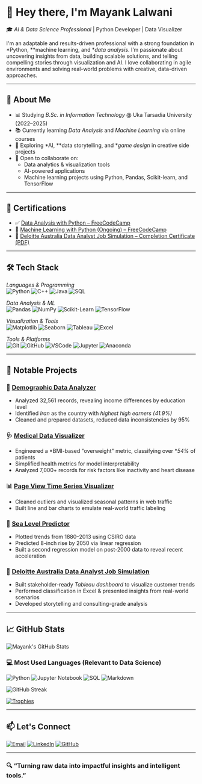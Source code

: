# 👋 Hey there, I'm Mayank Lalwani

🎓 *AI & Data Science Professional* | Python Developer | Data Visualizer

I'm an adaptable and results-driven professional with a strong foundation in *Python, **machine learning, and **data analysis*. I’m passionate about uncovering insights from data, building scalable solutions, and telling compelling stories through visualization and AI. I love collaborating in agile environments and solving real-world problems with creative, data-driven approaches.

---

## 🧠 About Me

- 📊 Studying *B.Sc. in Information Technology* @ Uka Tarsadia University (2022–2025)
- 📚 Currently learning *Data Analysis* and *Machine Learning* via online courses
- 🧪 Exploring *AI, **data storytelling, and **game design* in creative side projects
- 🤝 Open to collaborate on:
  - Data analytics & visualization tools
  - AI-powered applications
  - Machine learning projects using Python, Pandas, Scikit-learn, and TensorFlow

---

## 📜 Certifications

- ✅ [Data Analysis with Python – FreeCodeCamp](https://freecodecamp.org)
- 🔄 [Machine Learning with Python (Ongoing) – FreeCodeCamp](https://freecodecamp.org)
- 🏢 [Deloitte Australia Data Analyst Job Simulation – Completion Certificate (PDF)](https://forage-uploads-prod.s3.amazonaws.com/completion-certificates/9PBTqmSxAf6zZTseP/io9DzWKe3PTsiS6GG_9PBTqmSxAf6zZTseP_BEKPszc2PxjwcFfnj_1748265170578_completion_certificate.pdf)

---

## 🛠 Tech Stack

*Languages & Programming*  
![Python](https://img.shields.io/badge/Python-3776AB?style=flat-square&logo=python&logoColor=white)
![C++](https://img.shields.io/badge/C++-00599C?style=flat-square&logo=c%2B%2B&logoColor=white)
![Java](https://img.shields.io/badge/Java-ED8B00?style=flat-square&logo=java&logoColor=white)
![SQL](https://img.shields.io/badge/SQL-336791?style=flat-square&logo=postgresql&logoColor=white)

*Data Analysis & ML*  
![Pandas](https://img.shields.io/badge/Pandas-150458?style=flat-square&logo=pandas&logoColor=white)
![NumPy](https://img.shields.io/badge/NumPy-013243?style=flat-square&logo=numpy&logoColor=white)
![Scikit-Learn](https://img.shields.io/badge/Scikit--Learn-F7931E?style=flat-square&logo=scikit-learn&logoColor=white)
![TensorFlow](https://img.shields.io/badge/TensorFlow-FF6F00?style=flat-square&logo=tensorflow&logoColor=white)

*Visualization & Tools*  
![Matplotlib](https://img.shields.io/badge/Matplotlib-11557c?style=flat-square&logo=matplotlib&logoColor=white)
![Seaborn](https://img.shields.io/badge/Seaborn-76B900?style=flat-square&logoColor=white)
![Tableau](https://img.shields.io/badge/Tableau-E97627?style=flat-square&logo=tableau&logoColor=white)
![Excel](https://img.shields.io/badge/Excel-217346?style=flat-square&logo=microsoft-excel&logoColor=white)

*Tools & Platforms*  
![Git](https://img.shields.io/badge/Git-F05032?style=flat-square&logo=git&logoColor=white)
![GitHub](https://img.shields.io/badge/GitHub-181717?style=flat-square&logo=github&logoColor=white)
![VSCode](https://img.shields.io/badge/VS_Code-007ACC?style=flat-square&logo=visual-studio-code&logoColor=white)
![Jupyter](https://img.shields.io/badge/Jupyter-F37626?style=flat-square&logo=jupyter&logoColor=white)
![Anaconda](https://img.shields.io/badge/Anaconda-42B029?style=flat-square&logo=anaconda&logoColor=white)

---

## 📂 Notable Projects

### 🧬 [Demographic Data Analyzer](https://github.com/MayankLalwani1404/Data-analytics-using-python/tree/main/Demographic_Data_Analyzer)
- Analyzed 32,561 records, revealing income differences by education level
- Identified *Iran* as the country with *highest high earners (41.9%)*
- Cleaned and prepared datasets, reduced data inconsistencies by 95%

### 🩺 [Medical Data Visualizer](https://github.com/MayankLalwani1404/Data-analytics-using-python/tree/main/Medical_Data_Visualizer)
- Engineered a *BMI-based "overweight" metric, classifying over **54%* of patients
- Simplified health metrics for model interpretability
- Analyzed 7,000+ records for risk factors like inactivity and heart disease

### 📊 [Page View Time Series Visualizer](https://github.com/MayankLalwani1404/Data-analytics-using-python/tree/main/Time_Series_Visualizer)
- Cleaned outliers and visualized seasonal patterns in web traffic
- Built line and bar charts to emulate real-world traffic labeling

### 🌊 [Sea Level Predictor](https://github.com/MayankLalwani1404/Data-analytics-using-python/tree/main/Sea_Level_Predictor)
- Plotted trends from 1880–2013 using CSIRO data
- Predicted 8-inch rise by 2050 via linear regression
- Built a second regression model on post-2000 data to reveal recent acceleration

### 💼 [Deloitte Australia Data Analyst Job Simulation](https://forage-uploads-prod.s3.amazonaws.com/completion-certificates/9PBTqmSxAf6zZTseP/io9DzWKe3PTsiS6GG_9PBTqmSxAf6zZTseP_BEKPszc2PxjwcFfnj_1748265170578_completion_certificate.pdf)
- Built stakeholder-ready *Tableau dashboard* to visualize customer trends
- Performed classification in Excel & presented insights from real-world scenarios
- Developed storytelling and consulting-grade analysis

---

## 📈 GitHub Stats

![Mayank's GitHub Stats](https://github-readme-stats.vercel.app/api?username=mayanklalwani1404&show_icons=true&theme=radical&count_private=true&include_all_commits=true)

<!-- Removed misleading top languages card and replaced with manual badges -->

### 💻 Most Used Languages (Relevant to Data Science)
![Python](https://img.shields.io/badge/-Python-3776AB?logo=python&logoColor=white&style=flat-square)
![Jupyter Notebook](https://img.shields.io/badge/-Jupyter%20Notebook-F37626?logo=jupyter&logoColor=white&style=flat-square)
![SQL](https://img.shields.io/badge/-SQL-336791?logo=postgresql&logoColor=white&style=flat-square)
![Markdown](https://img.shields.io/badge/-Markdown-000000?logo=markdown&logoColor=white&style=flat-square)

![GitHub Streak](https://streak-stats.demolab.com?user=mayanklalwani1404&theme=dark&hide_border=true&cache_seconds=30)

[![Trophies](https://github-profile-trophy.vercel.app/?username=mayanklalwani1404&theme=onedark)](https://github.com/ryo-ma/github-profile-trophy)

---

## 📫 Let's Connect

[![Email](https://img.shields.io/badge/Gmail-D14836?style=flat-square&logo=gmail&logoColor=white)](mailto:mayanklalwani2024@gmail.com)
[![LinkedIn](https://img.shields.io/badge/LinkedIn-blue?style=flat-square&logo=linkedin&logoColor=white)](https://www.linkedin.com/in/mayank-lalwani-7317342a4)
[![GitHub](https://img.shields.io/badge/GitHub-181717?style=flat-square&logo=github&logoColor=white)](https://github.com/MayankLalwani1404)

---

### 🔍 “Turning raw data into impactful insights and intelligent tools.”
